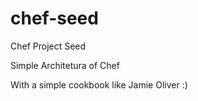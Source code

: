 # chef-seed
Chef Project Seed


Simple Architetura of Chef

With a simple cookbook like Jamie Oliver :)

